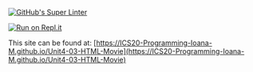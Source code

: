 [![GitHub's Super Linter](https://github.com/ICS20-Programming-Ioana-M/Unit4-03-HTML-Movie/workflows/GitHub's%20Super%20Linter/badge.svg)](https://github.com/ICS20-Programming-Ioana-M/Unit4-03-HTML-Movie/actions)

[![Run on Repl.it](https://repl.it/badge/github/ICS20-Programming-Ioana-M/Unit4-03-HTML-Movie)](https://repl.it/github/ICS20-Programming-Ioana-M/Unit4-03-HTML-Movie)

This site can be found at: [https://ICS20-Programming-Ioana-M.github.io/Unit4-03-HTML-Movie](https://ICS20-Programming-Ioana-M.github.io/Unit4-03-HTML-Movie)